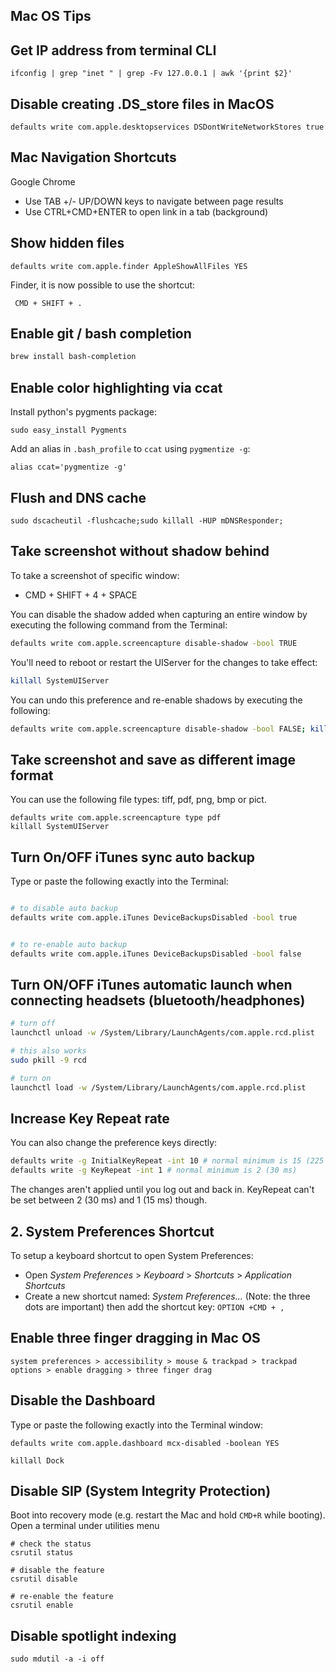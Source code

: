 ## Mac OS Tips

## Get IP address from terminal CLI

```
ifconfig | grep "inet " | grep -Fv 127.0.0.1 | awk '{print $2}'
```

## Disable creating .DS_store files in MacOS

```
defaults write com.apple.desktopservices DSDontWriteNetworkStores true
```

## Mac Navigation Shortcuts

Google Chrome
* Use TAB +/- UP/DOWN keys to navigate between page results
* Use CTRL+CMD+ENTER to open link in a tab (background)

## Show hidden files

```defaults write com.apple.finder AppleShowAllFiles YES```

Finder, it is now possible to use the shortcut:

``` CMD + SHIFT + .```

## Enable git / bash completion

```bash
brew install bash-completion
```

## Enable color highlighting via ccat

Install python's pygments package:

```
sudo easy_install Pygments
```
Add an alias in ```.bash_profile``` to ```ccat``` using ```pygmentize -g```:

```
alias ccat='pygmentize -g'
```

## Flush and DNS cache

```
sudo dscacheutil -flushcache;sudo killall -HUP mDNSResponder;
```

## Take screenshot without shadow behind

To take a screenshot of specific window:

* CMD + SHIFT + 4 + SPACE

You can disable the shadow added when capturing an entire window by executing the following command from the Terminal:

```bash
defaults write com.apple.screencapture disable-shadow -bool TRUE
```
You'll need to reboot or restart the UIServer for the changes to take effect:

```bash
killall SystemUIServer
```
You can undo this preference and re-enable shadows by executing the following:

```bash
defaults write com.apple.screencapture disable-shadow -bool FALSE; killall SystemUIServer
```
## Take screenshot and save as different image format

You can use the following file types: tiff, pdf, png, bmp or pict.

```
defaults write com.apple.screencapture type pdf
killall SystemUIServer
```

## Turn On/OFF iTunes sync auto backup

Type or paste the following exactly into the Terminal:
```bash

# to disable auto backup
defaults write com.apple.iTunes DeviceBackupsDisabled -bool true


# to re-enable auto backup
defaults write com.apple.iTunes DeviceBackupsDisabled -bool false
```

## Turn ON/OFF iTunes automatic launch when connecting headsets (bluetooth/headphones)

```bash
# turn off
launchctl unload -w /System/Library/LaunchAgents/com.apple.rcd.plist

# this also works
sudo pkill -9 rcd

# turn on
launchctl load -w /System/Library/LaunchAgents/com.apple.rcd.plist

```

## Increase Key Repeat rate

You can also change the preference keys directly:
```bash
defaults write -g InitialKeyRepeat -int 10 # normal minimum is 15 (225 ms)
defaults write -g KeyRepeat -int 1 # normal minimum is 2 (30 ms)
```
The changes aren't applied until you log out and back in. KeyRepeat can't be set between 2 (30 ms) and 1 (15 ms) though.


## 2. System Preferences Shortcut
To setup a keyboard shortcut to open System Preferences:

* Open *System Preferences* > *Keyboard* > *Shortcuts* > *Application Shortcuts*
* Create a new shortcut named: *System Preferences...* (Note: the three dots are important) then add the shortcut key: ```OPTION +CMD + ,```

## Enable three finger dragging in Mac OS

```
system preferences > accessibility > mouse & trackpad > trackpad options > enable dragging > three finger drag
```

## Disable the Dashboard

Type or paste the following exactly into the Terminal window:

```defaults write com.apple.dashboard mcx-disabled -boolean YES```

```killall Dock```

## Disable SIP (System Integrity Protection) 

Boot into recovery mode (e.g. restart the Mac and hold `CMD+R` while booting). Open a terminal under utilities menu

```
# check the status
csrutil status

# disable the feature
csrutil disable

# re-enable the feature
csrutil enable
```

## Disable spotlight indexing

```
sudo mdutil -a -i off
```
